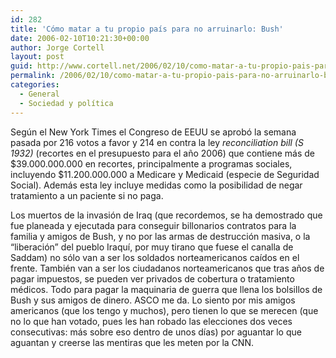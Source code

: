 ```yaml
---
id: 282
title: 'Cómo matar a tu propio paí­s para no arruinarlo: Bush'
date: 2006-02-10T10:21:30+00:00
author: Jorge Cortell
layout: post
guid: http://www.cortell.net/2006/02/10/como-matar-a-tu-propio-pais-para-no-arruinarlo-bush/
permalink: /2006/02/10/como-matar-a-tu-propio-pais-para-no-arruinarlo-bush/
categories:
  - General
  - Sociedad y polí­tica
---
```

Según el New York Times el Congreso de EEUU se aprobó la semana pasada por 216 votos a favor y 214 en contra la ley _reconciliation bill (S 1932)_ (recortes en el presupuesto para el año 2006) que contiene más de $39.000.000.000 en recortes, principalmente a programas sociales, incluyendo $11.200.000.000 a Medicare y Medicaid (especie de Seguridad Social). Además esta ley incluye medidas como la posibilidad de negar tratamiento a un paciente si no paga.

Los muertos de la invasión de Iraq (que recordemos, se ha demostrado que fue planeada y ejecutada para conseguir billonarios contratos para la familia y amigos de Bush, y no por las armas de destrucción masiva, o la &#8220;liberación&#8221; del pueblo Iraquí­, por muy tirano que fuese el canalla de Saddam) no sólo van a ser los soldados norteamericanos caí­dos en el frente. También van a ser los ciudadanos norteamericanos que tras años de pagar impuestos, se pueden ver privados de cobertura o tratamiento médicos. Todo para pagar la maquinaria de guerra que llena los bolsillos de Bush y sus amigos de dinero. ASCO me da. Lo siento por mis amigos americanos (que los tengo y muchos), pero tienen lo que se merecen (que no lo que han votado, pues les han robado las elecciones dos veces consecutivas: más sobre eso dentro de unos dí­as) por aguantar lo que aguantan y creerse las mentiras que les meten por la CNN.
